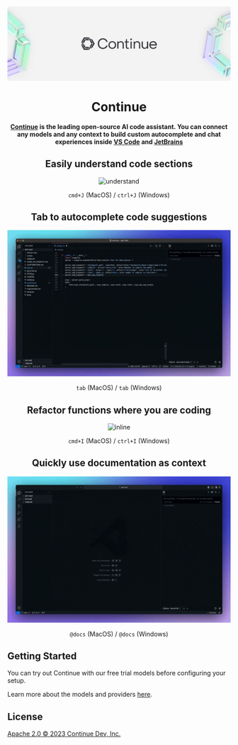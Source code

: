 <!-- Plugin description -->

![readme](../../media/readme.png)

<h1 align="center">Continue</h1>

<div align="center">

**[Continue](https://docs.continue.dev) is the leading open-source AI code assistant. You can connect any models and any context to build custom autocomplete and chat experiences inside [VS Code](https://marketplace.visualstudio.com/items?itemName=Continue.continue) and [JetBrains](https://plugins.jetbrains.com/plugin/22707-continue-extension)**

</div>

<div align="center">

## Easily understand code sections

![understand](../../docs/static/img/understand.gif)

`cmd+J` (MacOS) / `ctrl+J` (Windows)

## Tab to autocomplete code suggestions

![autocomplete](../../docs/static/img/autocomplete.gif)

`tab` (MacOS) / `tab` (Windows)

## Refactor functions where you are coding

![inline](../../docs/static/img/inline.gif)

`cmd+I` (MacOS) / `ctrl+I` (Windows)

## Quickly use documentation as context

![docs](../../docs/static/img/docs.gif)

`@docs` (MacOS) / `@docs` (Windows)

</div>

## Getting Started

You can try out Continue with our free trial models before configuring your setup.

Learn more about the models and providers [here](https://continue.dev/docs/setup/overview).

## License

[Apache 2.0 © 2023 Continue Dev, Inc.](./LICENSE)

<!-- Plugin description end -->
